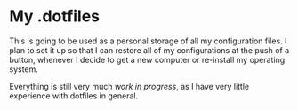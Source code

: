 # My .dotfiles

This is going to be used as a personal storage of all my configuration files.
I plan to set it up so that I can restore all of my configurations at the push of a button, whenever I decide to get a new computer or re-install my operating system.

Everything is still very much *work in progress*, as I have very little experience with dotfiles in general.
